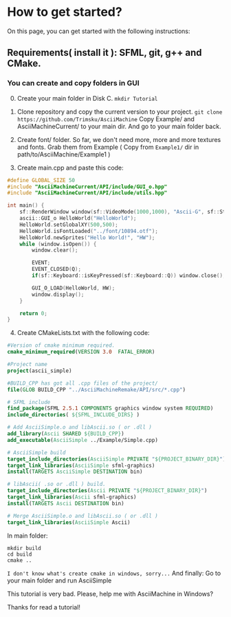 # How to get started?

On this page, you can get started with the following instructions:

## Requirements( install it ): SFML, git, g++ and CMake.

### You can create and copy folders in GUI

0. Create your main folder in Disk C.
`mkdir Tutorial` 

1. Clone repository and copy the current version to your project.
`git clone https://github.com/Trimsku/AsciiMachine`
Copy Example/ and AsciiMachineCurrent/ to your main dir.
And go to your main folder back.

1. Create font/ folder.
So far, we don't need more, more and more textures and fonts.
Grab them from Example ( Copy from `Example1/` dir in path/to/AsciiMachine/Example1 )

1. Create main.cpp and paste this code:

```cpp
#define GLOBAL_SIZE 50
#include "AsciiMachineCurrent/API/include/GUI_o.hpp"
#include "AsciiMachineCurrent/API/include/utils.hpp"

int main() {
    sf::RenderWindow window(sf::VideoMode(1000,1000), "Ascii-G", sf::Style::Fullscreen);
    ascii::GUI_o HelloWorld("HelloWorld");
    HelloWorld.setGlobalXY(500,500);
    HelloWorld.isFontLoaded("../font/10894.otf");
    HelloWorld.newSprites("Hello World!", "HW");
    while (window.isOpen()) {
        window.clear();

        EVENT;
        EVENT_CLOSED(Q);
        if(sf::Keyboard::isKeyPressed(sf::Keyboard::Q)) window.close();

        GUI_O_LOAD(HelloWorld, HW);
        window.display();
    }

    return 0;
}
```

4. Create CMakeLists.txt with the following code:

```cmake
#Version of cmake minimum required.
cmake_minimum_required(VERSION 3.0  FATAL_ERROR)	 

#Project name
project(ascii_simple)

#BUILD_CPP has got all .cpp files of the project/
file(GLOB BUILD_CPP "../AsciiMachineRemake/API/src/*.cpp")

# SFML include
find_package(SFML 2.5.1 COMPONENTS graphics window system REQUIRED)
include_directories( ${SFML_INCLUDE_DIRS} )

# Add AsciiSimple.o and libAscii.so ( or .dll )
add_library(Ascii SHARED ${BUILD_CPP})
add_executable(AsciiSimple ../Example/Simple.cpp)	

# AsciiSimple build
target_include_directories(AsciiSimple PRIVATE "${PROJECT_BINARY_DIR}")
target_link_libraries(AsciiSimple sfml-graphics)
install(TARGETS AsciiSimple DESTINATION bin)

# libAscii( .so or .dll ) build.
target_include_directories(Ascii PRIVATE "${PROJECT_BINARY_DIR}")
target_link_libraries(Ascii sfml-graphics)
install(TARGETS Ascii DESTINATION bin)

# Merge AsciiSimple.o and libAscii.so ( or .dll )
target_link_libraries(AsciiSimple Ascii)
```

In main folder:

```
mkdir build 
cd build
cmake ..
```

``` I don't know what's create cmake in windows, sorry... ```
And finally:
Go to your main folder and run AsciiSimple

This tutorial is very bad. Please, help me with AsciiMachine in Windows? 

Thanks for read a tutorial!
